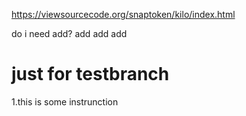 https://viewsourcecode.org/snaptoken/kilo/index.html

do i need add? add add add

# just for testbranch
1.this is some instrunction